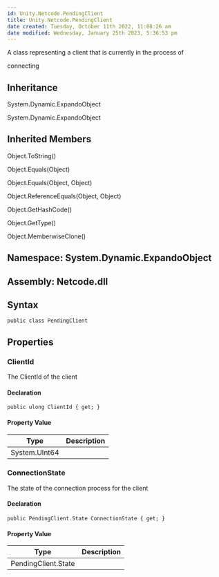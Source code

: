 ```yaml
---
id: Unity.Netcode.PendingClient
title: Unity.Netcode.PendingClient
date created: Tuesday, October 11th 2022, 11:08:26 am
date modified: Wednesday, January 25th 2023, 5:36:53 pm
---
```


<div class="markdown level0 summary">

A class representing a client that is currently in the process of

connecting

</div>

<div class="markdown level0 conceptual">

</div>

<div class="inheritance">

## Inheritance

<div class="level0">

System.Dynamic.ExpandoObject

</div>

<div class="level1">

System.Dynamic.ExpandoObject

</div>

</div>

<div class="inheritedMembers">

## Inherited Members

<div>

Object.ToString()

</div>

<div>

Object.Equals(Object)

</div>

<div>

Object.Equals(Object, Object)

</div>

<div>

Object.ReferenceEquals(Object, Object)

</div>

<div>

Object.GetHashCode()

</div>

<div>

Object.GetType()

</div>

<div>

Object.MemberwiseClone()

</div>

</div>

## **Namespace**: System.Dynamic.ExpandoObject

## **Assembly**: Netcode.dll

## Syntax

``` lang-csharp
public class PendingClient
```

## Properties

### ClientId

<div class="markdown level1 summary">

The ClientId of the client

</div>

<div class="markdown level1 conceptual">

</div>

#### Declaration

``` lang-csharp
public ulong ClientId { get; }
```

#### Property Value

| Type          | Description |
|---------------|-------------|
| System.UInt64 |             |

### ConnectionState

<div class="markdown level1 summary">

The state of the connection process for the client

</div>

<div class="markdown level1 conceptual">

</div>

#### Declaration

``` lang-csharp
public PendingClient.State ConnectionState { get; }
```

#### Property Value

| Type                | Description |
|---------------------|-------------|
| PendingClient.State |             |
